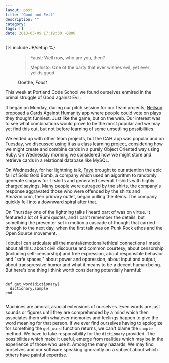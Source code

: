```yaml
---
layout: post
title: "Good and Evil"
description: ""
category: 
tags: []
date: 2013-03-09 17:19:30 -0800
---
```

{% include JB/setup %}

<figure>
<blockquote>
<p><span class="speaker">Faust:</span> <span class="speech">Well now, who are you, then?</span></p>
<p><span class="speaker">Mephisto:</span> <span class="speech">One of the party that ever wishes evil, yet ever yeilds good.</span></p>
</blockquote>
<figcaption>Goethe, <cite>Faust</cite></figcaption>
</figure>

This week at Portland Code School we found ourselves enmired in the
primal struggle of Good against Evil.

It began on Monday, during our pitch session for our team projects,
<a href="http://neilmakn.github.com/">Neilson</a> proposed a <a
href="http://cardsagainsthumanity.com/">Cards Against Humanity</a> app
where people could vote on plays they thought funniest. Just like the
game, but on the web. Our interest was to see what combinations would
prove to be the most popular and we may yet find this out, but not
before learning of some unsettling possibilities.

<!-- more -->

We ended up with other team projects, but the CAH app was popular and
on Tuesday, we discussed using it as a class learning project,
considering how we might create and combine cards in a purely Object
Oriented way using Ruby. On Wednesday morning we considered how we
might store and retrieve cards in a relational database like MySQL.

On Wednesday, for her lightning talk, <a
href="http://fayeishere.github.com/">Faye</a> brought to our attention
the epic fail of Solid Gold Bomb, a company which used an algorithm to
randomly generate slogans for T-shirts and generated several T-shirts
with highly charged sayings. Many people were outraged by the shirts,
the company's response aggravated those who were offended by the
shirts and Amazon.com, their primary outlet, began pulling the
items. The company quickly fell into a downward spiral after that.

On Thursday one of the lightning talks I heard part of was on
virtue. It featured a lot of Rumi quotes, and I can't remember the
details, but something the presenter set in motion a cascade of
thought that carried through to the next day, when the first talk was
on Punk Rock ethos and the Open Source movement.

I doubt I can articulate all the mental/emotional/ethical connections
I made about all this: about civil discourse and common courtesy,
about censorship (including self-censorship) and free expression,
about responsible behavior and "safe spaces," about power and
oppression, about input and output, about transgressive humor and what
it means to be a decent human being. But here's one thing I think
worth considering potentially harmful:

<pre>
  <code class="ruby">
def get_word(dictionary)
  dictionary.sample
end
  </code>
</pre>

Machines are amoral, asocial extensions of ourselves. Even words are
just sounds or figures until they are comprehended by a mind which
then associates them with whatever memories and feelings happen to
give the word meaning for that person. If we ever find ourselves
having to apologize for something the <code>get_word</code> function
returns, we can't blame the <code>sample</code> method. We have to
take responsibility for the <code>dictionary</code> provided. The
possibilities which make it useful, emerge from realities which may be
in the experience of those who use it. Among the many hazards, We may
find ourselves and our software speaking ignorantly on a subject about
which others have painful expertise.
